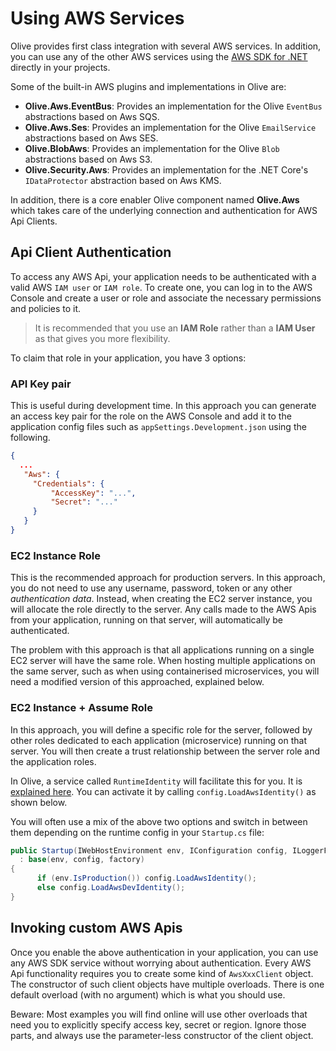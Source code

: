 # Using AWS Services

Olive provides first class integration with several AWS services.
In addition, you can use any of the other AWS services using the [AWS SDK for .NET](https://aws.amazon.com/sdk-for-net/) directly in your projects.

Some of the built-in AWS plugins and implementations in Olive are:
- **Olive.Aws.EventBus**: Provides an implementation for the Olive `EventBus` abstractions based on Aws SQS.
- **Olive.Aws.Ses**: Provides an implementation for the Olive `EmailService` abstractions based on Aws SES.
- **Olive.BlobAws**: Provides an implementation for the Olive `Blob` abstractions based on Aws S3.
- **Olive.Security.Aws**: Provides an implementation for the .NET Core's `IDataProtector` abstraction based on Aws KMS.

In addition, there is a core enabler Olive component named **Olive.Aws** which takes care of the underlying connection and authentication for AWS Api Clients.

## Api Client Authentication
To access any AWS Api, your application needs to be authenticated with a valid AWS `IAM user` or `IAM role`.
To create one, you can log in to the AWS Console and create a user or role and associate the necessary permissions and policies to it.

>It is recommended that you use an **IAM Role** rather than a **IAM User** as that gives you more flexibility.

To claim that role in your application, you have 3 options:

### API Key pair
This is useful during development time. In this approach you can generate an access key pair for the role on the AWS Console and add it to the application config files such as `appSettings.Development.json` using the following.

```json
{
  ...
   "Aws": {
     "Credentials": {
         "AccessKey": "...", 
         "Secret": "..."
     }
   }
}
```

### EC2 Instance Role
This is the recommended approach for production servers. In this approach, you do not need to use any username, password, token or any other *authentication data*. Instead, when creating the EC2 server instance, you will allocate the role directly to the server. Any calls made to the AWS Apis from your application, running on that server, will automatically be authenticated.

The problem with this approach is that all applications running on a single EC2 server will have the same role. When hosting multiple applications on the same server, such as when using containerised microservices, you will need a modified version of this approached, explained below.

### EC2 Instance + Assume Role 
In this approach, you will define a specific role for the server, followed by other roles dedicated to each application (microservice) running on that server. You will then create a trust relationship between the server role and the application roles.

In Olive, a service called `RuntimeIdentity` will facilitate this for you. It is [explained here](./../DevOps/Security.md#aws-iam-role-for-pods). You can activate it by calling `config.LoadAwsIdentity()` as shown below.


You will often use a mix of the above two options and switch in between them depending on the runtime config in your `Startup.cs` file:
```csharp
public Startup(IWebHostEnvironment env, IConfiguration config, ILoggerFactory factory)
  : base(env, config, factory)
{
      if (env.IsProduction()) config.LoadAwsIdentity();
      else config.LoadAwsDevIdentity();
}
```

## Invoking custom AWS Apis
Once you enable the above authentication in your application, you can use any AWS SDK service without worrying about authentication. Every AWS Api functionality requires you to create some kind of `AwsXxxClient` object. The constructor of such client objects have multiple overloads. There is one default overload (with no argument) which is what you should use.

Beware: Most examples you will find online will use other overloads that need you to explicitly specify access key, secret or region. Ignore those parts, and always use the parameter-less constructor of the client object.
